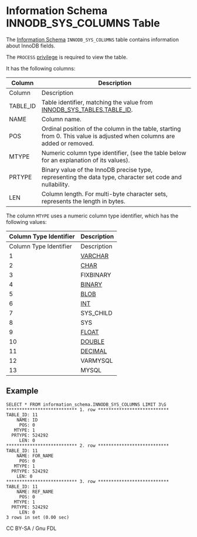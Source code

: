 # Information Schema INNODB\_SYS\_COLUMNS Table

The [Information Schema](../../) `INNODB_SYS_COLUMNS` table contains information about InnoDB fields.

The `PROCESS` [privilege](../../../../../account-management-sql-commands/grant.md) is required to view the table.

It has the following columns:

| Column    | Description                                                                                                               |
| --------- | ------------------------------------------------------------------------------------------------------------------------- |
| Column    | Description                                                                                                               |
| TABLE\_ID | Table identifier, matching the value from [INNODB\_SYS\_TABLES.TABLE\_ID](information-schema-innodb_sys_tables-table.md). |
| NAME      | Column name.                                                                                                              |
| POS       | Ordinal position of the column in the table, starting from 0. This value is adjusted when columns are added or removed.   |
| MTYPE     | Numeric column type identifier, (see the table below for an explanation of its values).                                   |
| PRTYPE    | Binary value of the InnoDB precise type, representing the data type, character set code and nullability.                  |
| LEN       | Column length. For multi-byte character sets, represents the length in bytes.                                             |

The column `MTYPE` uses a numeric column type identifier, which has the following values:

| Column Type Identifier | Description                                                                      |
| ---------------------- | -------------------------------------------------------------------------------- |
| Column Type Identifier | Description                                                                      |
| 1                      | [VARCHAR](../../../../../../data-types/string-data-types/varchar.md)             |
| 2                      | [CHAR](../../../../../../data-types/string-data-types/char.md)                   |
| 3                      | FIXBINARY                                                                        |
| 4                      | [BINARY](../../../../../../data-types/string-data-types/binary.md)               |
| 5                      | [BLOB](../../../../../../data-types/string-data-types/blob.md)                   |
| 6                      | [INT](../../../../../../data-types/data-types-numeric-data-types/int.md)         |
| 7                      | SYS\_CHILD                                                                       |
| 8                      | SYS                                                                              |
| 9                      | [FLOAT](../../../../../../data-types/data-types-numeric-data-types/float.md)     |
| 10                     | [DOUBLE](../../../../../../data-types/data-types-numeric-data-types/double.md)   |
| 11                     | [DECIMAL](../../../../../../data-types/data-types-numeric-data-types/decimal.md) |
| 12                     | VARMYSQL                                                                         |
| 13                     | MYSQL                                                                            |

## Example

```
SELECT * FROM information_schema.INNODB_SYS_COLUMNS LIMIT 3\G
*************************** 1. row ***************************
TABLE_ID: 11
    NAME: ID
     POS: 0
   MTYPE: 1
  PRTYPE: 524292
     LEN: 0
*************************** 2. row ***************************
TABLE_ID: 11
    NAME: FOR_NAME 
     POS: 0
   MTYPE: 1
  PRTYPE: 524292
    LEN: 0
*************************** 3. row ***************************
TABLE_ID: 11
    NAME: REF_NAME 
     POS: 0
   MTYPE: 1
  PRTYPE: 524292
     LEN: 0
3 rows in set (0.00 sec)
```

CC BY-SA / Gnu FDL
